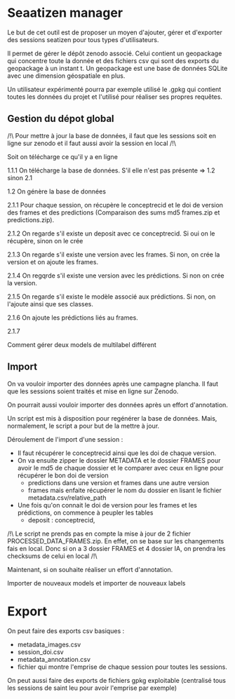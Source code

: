 # Seaatizen manager

Le but de cet outil est de proposer un moyen d'ajouter, gérer et d'exporter des sessions seatizen pour tous types d'utilisateurs.

Il permet de gérer le dépôt zenodo associé. Celui contient un geopackage qui concentre toute la donnée et des fichiers csv qui sont des exports du geopackage à un instant t. Un geopackage est une base de données SQLite avec une dimension géospatiale en plus.

Un utilisateur expérimenté pourra par exemple utilisé le .gpkg qui contient toutes les données du projet et l'utilisé pour réaliser ses propres requêtes.

## Gestion du dépot global

/!\ Pour mettre à jour la base de données, il faut que les sessions soit en ligne sur zenodo et il faut aussi avoir la session en local /!\

Soit on télécharge ce qu'il y a en ligne

1.1.1 On télécharge la base de données. S'il elle n'est pas présente => 1.2 sinon 2.1

1.2 On génère la base de données

2.1.1 Pour chaque session, on récupère le conceptrecid et le doi de version des frames et des predictions (Comparaison des sums md5 frames.zip et predictions.zip).

2.1.2 On regarde s'il existe un deposit avec ce conceptrecid. Si oui on le récupère, sinon on le crée

2.1.3 On regarde s'il existe une version avec les frames. Si non, on crée la version et on ajoute les frames.

2.1.4 On regqrde s'il existe une version avec les prédictions. Si non on crée la version.

2.1.5 On regarde s'il existe le modèle associé aux prédictions. Si non, on l'ajoute ainsi que ses classes.

2.1.6 On ajoute les prédictions liés au frames.

2.1.7 

Comment gérer deux models de multilabel différent

## Import

On va vouloir importer des données après une campagne plancha. Il faut que les sessions soient traités et mise en ligne sur Zenodo.

On pourrait aussi vouloir importer des données après un effort d'annotation.

Un script est mis à disposition pour regénérer la base de données. Mais, normalement, le script a pour but de la mettre à jour.

Déroulement de l'import d'une session :

- Il faut récupérer le conceptrecid ainsi que les doi de chaque version.
- On va ensuite zipper le dossier METADATA et le dossier FRAMES pour avoir le md5 de chaque dossier et le comparer avec ceux en ligne pour récupérer le bon doi de version
    * predictions dans une version et frames dans une autre version
    * frames mais enfaite récupérer le nom du dossier en lisant le fichier metadata.csv/relative_path
- Une fois qu'on connait le doi de version pour les frames et les prédictions, on commence à peupler les tables
    * deposit : conceptrecid, 

/!\ Le script ne prends pas en compte la mise à jour de 2 fichier PROCESSED_DATA_FRAMES.zip. En effet, on se base sur les changements fais en local. Donc si on a 3 dossier FRAMES et 4 dossier IA, on prendra les checksums de celui en local /!\

Maintenant, si on souhaite réaliser un effort d'annotation.

Importer de nouveaux models et importer de nouveaux labels

# Export

On peut faire des exports csv basiques :
- metadata_images.csv
- session_doi.csv
- metadata_annotation.csv
- fichier qui montre l'emprise de chaque session pour toutes les sessions.

On peut aussi faire des exports de fichiers gpkg exploitable (centralisé tous les sessions de saint leu pour avoir l'emprise par exemple)